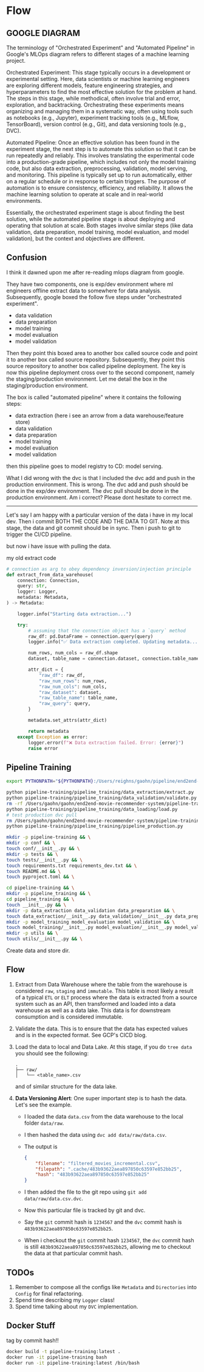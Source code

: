 # Flow

## GOOGLE DIAGRAM

The terminology of "Orchestrated Experiment" and "Automated Pipeline" in Google's MLOps diagram refers to different stages of a machine learning project.

Orchestrated Experiment: This stage typically occurs in a development or experimental setting. Here, data scientists or machine learning engineers are exploring different models, feature engineering strategies, and hyperparameters to find the most effective solution for the problem at hand. The steps in this stage, while methodical, often involve trial and error, exploration, and backtracking. Orchestrating these experiments means organizing and managing them in a systematic way, often using tools such as notebooks (e.g., Jupyter), experiment tracking tools (e.g., MLflow, TensorBoard), version control (e.g., Git), and data versioning tools (e.g., DVC).

Automated Pipeline: Once an effective solution has been found in the experiment stage, the next step is to automate this solution so that it can be run repeatedly and reliably. This involves translating the experimental code into a production-grade pipeline, which includes not only the model training code, but also data extraction, preprocessing, validation, model serving, and monitoring. This pipeline is typically set up to run automatically, either on a regular schedule or in response to certain triggers. The purpose of automation is to ensure consistency, efficiency, and reliability. It allows the machine learning solution to operate at scale and in real-world environments.

Essentially, the orchestrated experiment stage is about finding the best solution, while the automated pipeline stage is about deploying and operating that solution at scale. Both stages involve similar steps (like data validation, data preparation, model training, model evaluation, and model validation), but the context and objectives are different.

## Confusion

I think it dawned upon me after re-reading mlops diagram from google.

They have two components, one is exp/dev environment where ml engineers offline extract data to somewhere for  data analysis. Subsequently, google boxed the follow five steps under "orchestrated experiment".

- data validation
- data preparation
- model training
- model evaluation
- model validation

Then they point this boxed area to another box called source code and point it
to another box called source repository. Subsequently, they point this
source repository to another box called pipeline deployment. The key is now this
pipeline deployment cross over to the second component, namely the staging/production
environment. Let me detail the box in the staging/production environment.

The box is called "automated pipeline" where it contains the following steps:

- data extraction (here i see an arrow from a data warehouse/feature store)
- data validation
- data preparation
- model training
- model evaluation
- model validation

then this pipeline goes to model registry to CD: model serving.

What I did wrong with the dvc is that I included the dvc add and push in the
production environment. This is wrong. The dvc add and push should be done in
the exp/dev environment. The dvc pull should be done in the production environment.
Am i correct? Please dont hesitate to correct me.

---

Let's say I am happy with a particular version of the data i have in my local
dev. Then i commit BOTH THE CODE AND THE DATA TO GIT. Note at this stage, the data and git commit should be in sync. Then i push to git to trigger the CI/CD pipeline.

but now i have issue with pulling the data.

my old extract code

```python
# connection as arg to obey dependency inversion/injection principle
def extract_from_data_warehouse(
    connection: Connection,
    query: str,
    logger: Logger,
    metadata: Metadata,
) -> Metadata:

    logger.info("Starting data extraction...")

    try:
        # assuming that the connection object has a `query` method
        raw_df: pd.DataFrame = connection.query(query)
        logger.info("✅ Data extraction completed. Updating metadata...")

        num_rows, num_cols = raw_df.shape
        dataset, table_name = connection.dataset, connection.table_name

        attr_dict = {
            "raw_df": raw_df,
            "raw_num_rows": num_rows,
            "raw_num_cols": num_cols,
            "raw_dataset": dataset,
            "raw_table_name": table_name,
            "raw_query": query,
        }

        metadata.set_attrs(attr_dict)

        return metadata
    except Exception as error:
        logger.error(f"❌ Data extraction failed. Error: {error}")
        raise error
```

## Pipeline Training

```bash
export PYTHONPATH="${PYTHONPATH}:/Users/reighns/gaohn/pipeline/end2end-movie-recommender-system/pipeline-training"
```

```bash
python pipeline-training/pipeline_training/data_extraction/extract.py
python pipeline-training/pipeline_training/data_validation/validate.py
rm -rf /Users/gaohn/gaohn/end2end-movie-recommender-system/pipeline-training/data
python pipeline-training/pipeline_training/data_loading/load.py
# test production dvc pull
rm /Users/gaohn/gaohn/end2end-movie-recommender-system/pipeline-training/data/raw/filtered_movies_incremental.csv
python pipeline-training/pipeline_training/pipeline_production.py
```

```bash
mkdir -p pipeline-training && \
mkdir -p conf && \
touch conf/__init__.py && \
mkdir -p tests && \
touch tests/__init__.py && \
touch requirements.txt requirements_dev.txt && \
touch README.md && \
touch pyproject.toml && \
```

```bash
cd pipeline-training && \
mkdir -p pipeline_training && \
cd pipeline_training && \
touch __init__.py && \
mkdir -p data_extraction data_validation data_preparation && \
touch data_extraction/__init__.py data_validation/__init__.py data_preparation/__init__.py && \
mkdir -p model_training model_evaluation model_validation && \
touch model_training/__init__.py model_evaluation/__init__.py model_validation/__init__.py && \
mkdir -p utils && \
touch utils/__init__.py && \
```

Create data and store dir.

## Flow

1. Extract from Data Warehouse where the table from the
    warehouse is considered `raw`, `staging` and `immutable`.
    This table is most likely a result of a typical
    `ETL` or `ELT` process where the data is extracted from
    a source system such as an API, then transformed and
    loaded into a data warehouse as well as a data lake. This
    data is for downstream consumption and is considered
    immutable.
2. Validate the data. This is to ensure that the data has
    expected values and is in the expected format. See
    GCP's CICD blog.
3. Load the data to local and Data Lake. At this stage, if you
    do `tree data` you should see the following:

    ```tree
    .
    ├── raw/
    │   └── <table_name>.csv
    ```

    and of similar structure for the data lake.

4. **Data Versioning Alert**: One super important step is to hash
    the data. Let's see the example.

    - I loaded the data `data.csv` from the data warehouse
        to the local folder `data/raw`.
    - I then hashed the data using `dvc add data/raw/data.csv`.
    - The output is

        ```json
        {
            "filename": "filtered_movies_incremental.csv",
            "filepath": ".cache/483b93622aea897850c63597e852bb25",
            "hash": "483b93622aea897850c63597e852bb25"
        }
        ```
    - I then added the file to the git repo using `git add data/raw/data.csv.dvc`.
    - Now this particular file is tracked by git and dvc.
    - Say the `git` commit hash is `1234567` and the `dvc` commit hash is `483b93622aea897850c63597e852bb25`.
    - When i checkout the `git` commit hash `1234567`, the `dvc` commit hash is still `483b93622aea897850c63597e852bb25`,
    allowing me to checkout the data at that particular commit hash.

## TODOs

1. Remember to compose all the configs like `Metadata` and `Directories` into `Config` for final refactoring.
2. Spend time describing my `Logger` class!
3. Spend time talking about my `DVC` implementation.


## Docker Stuff

tag by commit hash!!

```bash
docker build -t pipeline-training:latest .
docker run -it pipeline-training bash
docker run -it pipeline-training:latest /bin/bash
```


